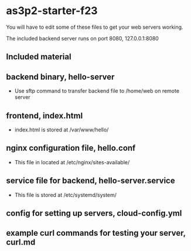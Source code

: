 # as3p2-starter-f23

You will have to edit some of these files to get your web servers working.

The included backend server runs on port 8080, 127.0.0.1:8080

## Included material

## backend binary, hello-server
- Use sftp command to transfer backend file to /home/web on remote server

## frontend, index.html
- index.html is stored at /var/www/hello/

## nginx configuration file, hello.conf
- This file in located at /etc/nginx/sites-available/

## service file for backend, hello-server.service
- This file is stored at /etc/systemd/system/

## config for setting up servers, cloud-config.yml
## example curl commands for testing your server, curl.md
